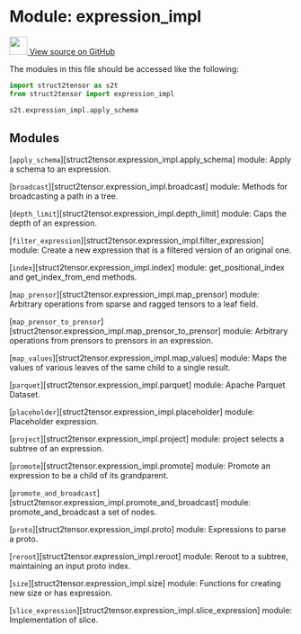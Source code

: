 # Module: expression_impl

<div class="buttons-wrapper">
  <a class="md-button" target="_blank" href=
	  "https://github.com/google/struct2tensor/blob/master/struct2tensor/expression_impl/__init__.py">
    <div class="buttons-content">
      <img width="32px" src=
	   "https://www.tensorflow.org/images/GitHub-Mark-32px.png">
      View source on GitHub
    </div>
  </a>
</div>

The modules in this file should be accessed like the following:

```python
import struct2tensor as s2t
from struct2tensor import expression_impl

s2t.expression_impl.apply_schema
```

## Modules

[`apply_schema`][struct2tensor.expression_impl.apply_schema] module: Apply a schema to an expression.

[`broadcast`][struct2tensor.expression_impl.broadcast] module: Methods for broadcasting a path in a tree.

[`depth_limit`][struct2tensor.expression_impl.depth_limit] module: Caps the depth of an expression.

[`filter_expression`][struct2tensor.expression_impl.filter_expression] module: Create a new expression that is a filtered version of an original one.

[`index`][struct2tensor.expression_impl.index] module: get_positional_index and get_index_from_end methods.

[`map_prensor`][struct2tensor.expression_impl.map_prensor] module: Arbitrary operations from sparse and ragged tensors to a leaf field.

[`map_prensor_to_prensor`][struct2tensor.expression_impl.map_prensor_to_prensor] module: Arbitrary operations from prensors to prensors in an expression.

[`map_values`][struct2tensor.expression_impl.map_values] module: Maps the values of various leaves of the same child to a single result.

[`parquet`][struct2tensor.expression_impl.parquet] module: Apache Parquet Dataset.

[`placeholder`][struct2tensor.expression_impl.placeholder] module: Placeholder expression.

[`project`][struct2tensor.expression_impl.project] module: project selects a subtree of an expression.

[`promote`][struct2tensor.expression_impl.promote] module: Promote an expression to be a child of its grandparent.

[`promote_and_broadcast`][struct2tensor.expression_impl.promote_and_broadcast] module: promote_and_broadcast a set of nodes.

[`proto`][struct2tensor.expression_impl.proto] module: Expressions to parse a proto.

[`reroot`][struct2tensor.expression_impl.reroot] module: Reroot to a subtree, maintaining an input proto index.

[`size`][struct2tensor.expression_impl.size] module: Functions for creating new size or has expression.

[`slice_expression`][struct2tensor.expression_impl.slice_expression] module: Implementation of slice.

